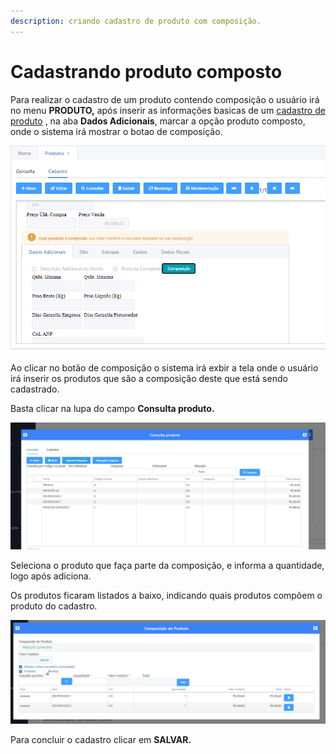 ```yaml
---
description: criando cadastro de produto com composição.
---
```


# Cadastrando produto composto

Para realizar o cadastro de um produto contendo composição o usuário irá no menu **PRODUTO,** após inserir as informações basicas de um [cadastro de produto](./) , na aba **Dados Adicionais**, marcar a opção produto composto, onde o sistema irá mostrar o botao de composição.

![](<../../../../.gitbook/assets/image (113).png>)

Ao clicar no botão de composição o sistema irá exbir a tela onde o usuário irá inserir os produtos que são a composição deste que está sendo cadastrado.

Basta clicar na lupa do campo **Consulta produto.**

![](<../../../../.gitbook/assets/image (115).png>)

Seleciona o produto que faça parte da composição,  e informa a quantidade, logo após adiciona.

Os produtos ficaram listados a baixo, indicando quais produtos compõem o produto do cadastro.

![](<../../../../.gitbook/assets/image (114).png>)

Para concluir o cadastro clicar em **SALVAR.**

